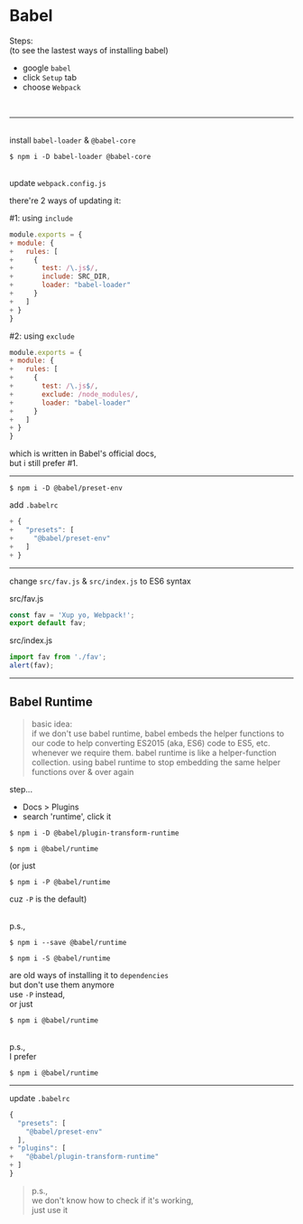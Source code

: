 # Babel

Steps:\
(to see the lastest ways of installing babel)
* google `babel`
* click `Setup` tab
* choose `Webpack`

<br>

-----
\
install `babel-loader` & `@babel-core`
```
$ npm i -D babel-loader @babel-core
```

\
update `webpack.config.js`

there're 2 ways of updating it:

#1: using `include`

```js
module.exports = {
+ module: {
+   rules: [
+     {
+       test: /\.js$/,
+       include: SRC_DIR,
+       loader: "babel-loader"
+     }
+   ]
+ }
}
```

#2: using `exclude`

```js
module.exports = {
+ module: {
+   rules: [
+     {
+       test: /\.js$/,
+       exclude: /node_modules/,
+       loader: "babel-loader"
+     }
+   ]
+ }
}
```

which is written in Babel's official docs,\
but i still prefer #1.

-----

```
$ npm i -D @babel/preset-env
```

add `.babelrc`
```js
+ {
+   "presets": [
+     "@babel/preset-env"
+   ]
+ }
```

-----

change `src/fav.js` & `src/index.js` to ES6 syntax

src/fav.js
```js
const fav = 'Xup yo, Webpack!';
export default fav;
```

src/index.js
```js
import fav from './fav';
alert(fav);
```

-----

## Babel Runtime

> basic idea:\
if we don't use babel runtime, babel embeds the helper functions to our code
to help converting ES2015 (aka, ES6) code to ES5, etc.
whenever we require them.
babel runtime is like a helper-function collection.
using babel runtime to stop embedding the same helper functions
over & over again

step...
- Docs > Plugins
- search 'runtime', click it

```
$ npm i -D @babel/plugin-transform-runtime
```

```
$ npm i @babel/runtime
```

(or just

```
$ npm i -P @babel/runtime
```

cuz `-P` is the default)

\
p.s.,
```
$ npm i --save @babel/runtime
```
```
$ npm i -S @babel/runtime
```

are old ways of installing it to `dependencies`\
but don't use them anymore\
use `-P` instead,\
or just

```
$ npm i @babel/runtime
```

\
p.s.,\
I prefer

```
$ npm i @babel/runtime
```

-----

update `.babelrc`
```js
{
  "presets": [
    "@babel/preset-env"
  ],
+ "plugins": [
+   "@babel/plugin-transform-runtime"
+ ]
}
```

> p.s.,\
we don't know how to check if it's working,\
just use it
